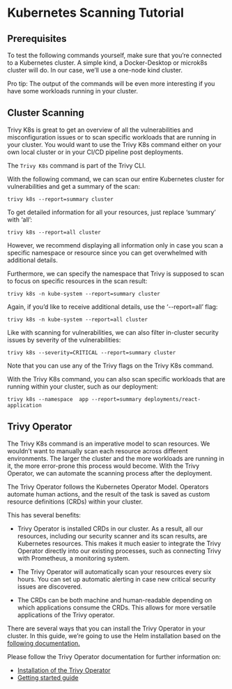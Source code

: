 # Kubernetes Scanning Tutorial

## Prerequisites 

To test the following commands yourself, make sure that you’re connected to a Kubernetes cluster. A simple kind, a Docker-Desktop or microk8s cluster will do. In our case, we’ll use a one-node kind cluster.  
 
Pro tip: The output of the commands will be even more interesting if you have some workloads running in your cluster. 

## Cluster Scanning

Trivy K8s is great to get an overview of all the vulnerabilities and misconfiguration issues or to scan specific workloads that are running in your cluster. You would want to use the Trivy K8s command either on your own local cluster or in your CI/CD pipeline post deployments.  

The `Trivy K8s` command is part of the Trivy CLI. 

With the following command, we can scan our entire Kubernetes cluster for vulnerabilities and get a summary of the scan: 

```
trivy k8s --report=summary cluster
```

To get detailed information for all your resources, just replace ‘summary’ with ‘all’: 

```
trivy k8s --report=all cluster
```

However, we recommend displaying all information only in case you scan a specific namespace or resource since you can get overwhelmed with additional details. 

Furthermore, we can specify the namespace that Trivy is supposed to scan to focus on specific resources in the scan result: 

```
trivy k8s -n kube-system --report=summary cluster
```

Again, if you’d like to receive additional details, use the ‘--report=all’ flag: 

```
trivy k8s -n kube-system --report=all cluster
```

Like with scanning for vulnerabilities, we can also filter in-cluster security issues by severity of the vulnerabilities: 

```
trivy k8s --severity=CRITICAL --report=summary cluster
```

Note that you can use any of the Trivy flags on the Trivy K8s command. 

With the Trivy K8s command, you can also scan specific workloads that are running within your cluster, such as our deployment: 

```
trivy k8s --namespace  app --report=summary deployments/react-application
```

## Trivy Operator 

The Trivy K8s command is an imperative model to scan resources. We wouldn’t want to manually scan each resource across different environments. The larger the cluster and the more workloads are running in it, the more error-prone this process would become. With the Trivy Operator, we can automate the scanning process after the deployment.  

The Trivy Operator follows the Kubernetes Operator Model. Operators automate human actions, and the result of the task is saved as custom resource definitions (CRDs) within your cluster. 

This has several benefits: 

- Trivy Operator is installed CRDs in our cluster. As a result, all our resources, including our security scanner and its scan results, are Kubernetes resources. This makes it much easier to integrate the Trivy Operator directly into our existing processes, such as connecting Trivy with Prometheus, a monitoring system. 

- The Trivy Operator will automatically scan your resources every six hours. You can set up automatic alerting in case new critical security issues are discovered. 

- The CRDs can be both machine and human-readable depending on which applications consume the CRDs. This allows for more versatile applications of the Trivy operator. 

 
There are several ways that you can install the Trivy Operator in your cluster. In this guide, we’re going to use the Helm installation based on the [following documentation.](../../docs/target/kubernetes.md#trivy-operator)

Please follow the Trivy Operator documentation for further information on:

- [Installation of the Trivy Operator](https://aquasecurity.github.io/trivy-operator/latest/getting-started/installation/)
- [Getting started guide](https://aquasecurity.github.io/trivy-operator/latest/getting-started/quick-start/)



 

